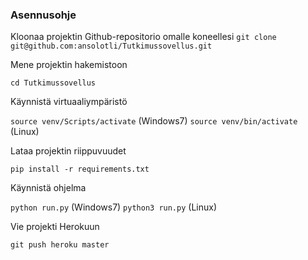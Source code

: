 ### Asennusohje

Kloonaa projektin Github-repositorio omalle koneellesi
`git clone git@github.com:ansolotli/Tutkimussovellus.git`

Mene projektin hakemistoon

`cd Tutkimussovellus`

Käynnistä virtuaaliympäristö

`source venv/Scripts/activate` (Windows7)
`source venv/bin/activate` (Linux)

Lataa projektin riippuvuudet

`pip install -r requirements.txt`

Käynnistä ohjelma

`python run.py` (Windows7)
`python3 run.py` (Linux)

Vie projekti Herokuun

`git push heroku master`

